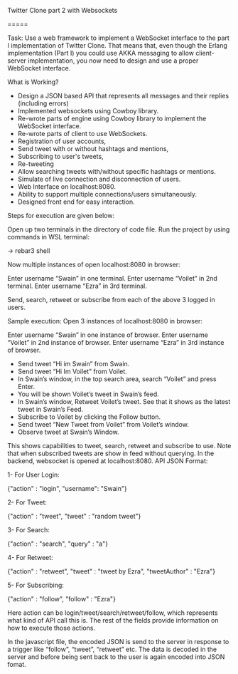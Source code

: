 
Twitter Clone part 2 with Websockets

=====

Task: 
Use a web framework to implement a WebSocket interface to the part I implementation of Twitter Clone. That means that, even though the Erlang implementation (Part I) you could use AKKA messaging to allow client-server implementation, you now need to design and use a proper WebSocket interface. 

What is Working?

-	Design a JSON based API that represents all messages and their replies (including errors)
-	Implemented websockets using Cowboy library.
-	Re-wrote parts of engine using Cowboy library to implement the WebSocket interface.
-	Re-wrote parts of client to use WebSockets.
-	Registration of user accounts, 
-	Send tweet with or without hashtags and mentions, 
-	Subscribing to user's tweets, 
-	Re-tweeting
-	Allow searching tweets with/without specific hashtags or mentions.
-	Simulate of live connection and disconnection of users.
-	Web Interface on localhost:8080.
-	Ability to support multiple connections/users simultaneously.
-	Designed front end for easy interaction.

Steps for execution are given below:

Open up two terminals in the directory of code file.
Run the project by using commands in WSL terminal:

-> rebar3 shell 

Now multiple instances of open localhost:8080 in browser:

Enter username “Swain” in one terminal.
Enter username “Voilet” in 2nd terminal.
Enter username “Ezra” in 3rd terminal.

Send, search, retweet or subscribe from each of the above 3 logged in users.





Sample execution:
Open 3 instances of localhost:8080 in browser:

Enter username “Swain” in one instance of browser.
Enter username “Voilet” in 2nd instance of browser.
Enter username “Ezra” in 3rd instance of browser.

-	Send tweet “Hi im Swain” from Swain.
-	Send tweet “Hi Im Voilet” from Voilet.
-	In Swain’s window, in the top search area, search “Voilet” and press Enter.
-	You will be shown Voilet’s tweet in Swain’s feed.
-	In Swain’s window, Retweet Voilet’s tweet. See that it shows as the latest tweet in Swain’s Feed.
-	Subscribe to Voilet by clicking the Follow button.
-	Send tweet “New Tweet from Voilet” from Voilet’s window.
-	Observe tweet at Swain’s Window.

This shows capabilities to tweet, search, retweet and subscribe to use. Note that when subscribed tweets are show in feed without querying.
In the backend, websocket is opened at localhost:8080.
API JSON Format:

1-	For User Login:

{"action" : "login",
"username": "Swain"}

2-	For Tweet:

{"action" : "tweet",
"tweet" : "random tweet"}

3-	For Search:

{"action" : "search",
"query" : "a"}

4-	For Retweet:

{"action" : "retweet",
"tweet" : "tweet by Ezra",
"tweetAuthor" : "Ezra"}

5-	For Subscribing:

{"action" : "follow",
"follow" : "Ezra"}

Here action can be login/tweet/search/retweet/follow, which represents what kind of API call this is. The rest of the fields provide information on how to execute those actions.

In the javascript file, the encoded JSON is send to the server in response to a trigger like “follow”, “tweet”, “retweet” etc. The data is decoded in the server and before being sent back to the user is again encoded into JSON fomat.

